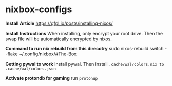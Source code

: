 # nixbox-configs

__Install Article__
https://qfpl.io/posts/installing-nixos/

__Install Instructions__
When installing, only encrypt your root drive. Then the swap file will be automatically encrypted by nixos.

__Command to run nix rebuild from this direcotry__
sudo nixos-rebuild switch --flake ~/.config/nixbox/#The-Box

__Getting pywal to work__
Install pywal. Then install `.cache/wal/colors.nix to` `.cache/wal/colors.json`

__Activate protondb for gaming__
run `protonup`
